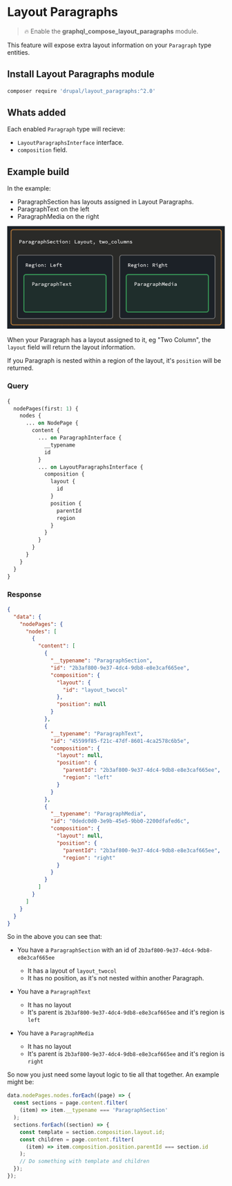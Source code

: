 # Layout Paragraphs

> :fire: Enable the **graphql_compose_layout_paragraphs** module.

This feature will expose extra layout information on your `Paragraph` type entities.

## Install Layout Paragraphs module

```bash
composer require 'drupal/layout_paragraphs:^2.0'
```

## Whats added

Each enabled `Paragraph` type will recieve:

- `LayoutParagraphsInterface` interface.
- `composition` field.

## Example build

In the example:

- ParagraphSection has layouts assigned in Layout Paragraphs.
- ParagraphText on the left
- ParagraphMedia on the right

![Layout Paragraphs](../_assets/sections.png)

When your Paragraph has a layout assigned to it, eg "Two Column", the `layout` field will return the layout information.

If you Paragraph is nested within a region of the layout, it's `position` will be returned.

<!-- tabs:start -->

### **Query**

```graphql
{
  nodePages(first: 1) {
    nodes {
      ... on NodePage {
        content {
          ... on ParagraphInterface {
            __typename
            id
          }
          ... on LayoutParagraphsInterface {
            composition {
              layout {
                id
              }
              position {
                parentId
                region
              }
            }
          }
        }
      }
    }
  }
}
```

### **Response**

```json
{
  "data": {
    "nodePages": {
      "nodes": [
        {
          "content": [
            {
              "__typename": "ParagraphSection",
              "id": "2b3af800-9e37-4dc4-9db8-e8e3caf665ee",
              "composition": {
                "layout": {
                  "id": "layout_twocol"
                },
                "position": null
              }
            },
            {
              "__typename": "ParagraphText",
              "id": "45599f85-f21c-47df-8601-4ca2578c6b5e",
              "composition": {
                "layout": null,
                "position": {
                  "parentId": "2b3af800-9e37-4dc4-9db8-e8e3caf665ee",
                  "region": "left"
                }
              }
            },
            {
              "__typename": "ParagraphMedia",
              "id": "0dedc0d0-3e9b-45e5-9bb0-2200dfafed6c",
              "composition": {
                "layout": null,
                "position": {
                  "parentId": "2b3af800-9e37-4dc4-9db8-e8e3caf665ee",
                  "region": "right"
                }
              }
            }
          ]
        }
      ]
    }
  }
}
```

<!-- tabs:end -->

So in the above you can see that:

- You have a `ParagraphSection` with an id of `2b3af800-9e37-4dc4-9db8-e8e3caf665ee`

  - It has a layout of `layout_twocol`
  - It has no position, as it's not nested within another Paragraph.

- You have a `ParagraphText`

  - It has no layout
  - It's parent is `2b3af800-9e37-4dc4-9db8-e8e3caf665ee` and it's region is `left`

- You have a `ParagraphMedia`
  - It has no layout
  - It's parent is `2b3af800-9e37-4dc4-9db8-e8e3caf665ee` and it's region is `right`

So now you just need some layout logic to tie all that together. An example might be:

```js
data.nodePages.nodes.forEach((page) => {
  const sections = page.content.filter(
    (item) => item.__typename === 'ParagraphSection'
  );
  sections.forEach((section) => {
    const template = section.composition.layout.id;
    const children = page.content.filter(
      (item) => item.composition.position.parentId === section.id
    );
    // Do something with template and children
  });
});
```
